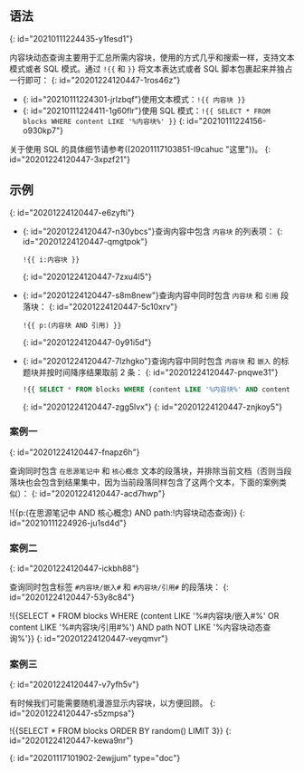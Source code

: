 ## 语法
{: id="20210111224435-y1fesd1"}

内容块动态查询主要用于汇总所需内容块，使用的方式几乎和搜索一样，支持文本模式或者 SQL 模式。通过 `!{{` 和 `}}` 将文本表达式或者 SQL 脚本包裹起来并独占一行即可：
{: id="20201224120447-1ros46z"}

* {: id="20210111224301-jrlzbqf"}使用文本模式：`!{{ 内容块 }}`
* {: id="20210111224411-1g60flr"}使用 SQL 模式：`!{{ SELECT * FROM blocks WHERE content LIKE '%内容块%' }}`
{: id="20210111224156-o930kp7"}

关于使用 SQL 的具体细节请参考((20201117103851-l9cahuc "这里"))。
{: id="20201224120447-3xpzf21"}

## 示例
{: id="20201224120447-e6zyfti"}

* {: id="20201224120447-n30ybcs"}查询内容中包含 `内容块` 的列表项：
  {: id="20201224120447-qmgtpok"}

  ```
  !{{ i:内容块 }}
  ```
  {: id="20201224120447-7zxu4l5"}
* {: id="20201224120447-s8m8new"}查询内容中同时包含 `内容块` 和 `引用` 段落块：
  {: id="20201224120447-5c10xrv"}

  ```
  !{{ p:(内容块 AND 引用) }}
  ```
  {: id="20201224120447-0y91i5d"}
* {: id="20201224120447-7lzhgko"}查询内容中同时包含 `内容块` 和 `嵌入` 的标题块并按时间降序结果取前 2 条：
  {: id="20201224120447-pnqwe31"}

  ```sql
  !{{ SELECT * FROM blocks WHERE (content LIKE '%内容块%' AND content LIKE '%嵌入%') AND type = 'h' ORDER BY block_id DESC LIMIT 2 }}
  ```
  {: id="20201224120447-zgg5lvx"}
{: id="20201224120447-znjkoy5"}

### 案例一
{: id="20201224120447-fnapz6h"}

查询同时包含 `在思源笔记中` 和 `核心概念` 文本的段落块，并排除当前文档（否则当段落块也会包含到结果集中，因为当前段落同样包含了这两个文本，下面的案例类似）：
{: id="20201224120447-acd7hwp"}

!{{p:(在思源笔记中 AND 核心概念) AND path:!内容块动态查询}}
{: id="20210111224926-ju1sd4d"}

### 案例二
{: id="20201224120447-ickbh88"}

查询同时包含标签 `#内容块/嵌入#` 和 `#内容块/引用#` 的段落块：
{: id="20201224120447-53y8c84"}

!{{SELECT * FROM blocks WHERE (content LIKE '%#内容块/嵌入#%' OR content LIKE '%#内容块/引用#%') AND path NOT LIKE '%内容块动态查询%'}}
{: id="20201224120447-veyqmvr"}

### 案例三
{: id="20201224120447-v7yfh5v"}

有时候我们可能需要随机漫游显示内容块，以方便回顾。
{: id="20201224120447-s5zmpsa"}

!{{SELECT * FROM blocks ORDER BY random() LIMIT 3}}
{: id="20201224120447-kewa9nr"}


{: id="20201117101902-2ewjjum" type="doc"}
